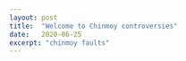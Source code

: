 ```yaml
---
layout: post
title:  "Welcome to Chinmoy controversies"
date:   2020-06-25
excerpt: "chinmoy faults"
---
```

